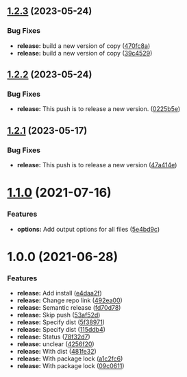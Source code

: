 ## [1.2.3](https://github.com/mavrck-inc/copy-git-meta/compare/1.2.2...1.2.3) (2023-05-24)


### Bug Fixes

* **release:** build a new version of copy ([470fc8a](https://github.com/mavrck-inc/copy-git-meta/commit/470fc8a8d81f55128cc4823b7d57a3a6033e69b9))
* **release:** build a new version of copy ([39c4529](https://github.com/mavrck-inc/copy-git-meta/commit/39c452922c37616682fc23cdbed766931f107aab))

## [1.2.2](https://github.com/mavrck-inc/copy-git-meta/compare/1.2.1...1.2.2) (2023-05-24)


### Bug Fixes

* **release:** This push is to release a new version. ([0225b5e](https://github.com/mavrck-inc/copy-git-meta/commit/0225b5efc67bd44b886bce4cfaacbb72bd296ee5))

## [1.2.1](https://github.com/mavrck-inc/copy-git-meta/compare/1.2.0...1.2.1) (2023-05-17)


### Bug Fixes

* **release:** This push is to release a new version ([47a414e](https://github.com/mavrck-inc/copy-git-meta/commit/47a414eb57521a6458cc163d51af7ad41ce395f0))

# [1.1.0](https://github.com/mavrck-inc/copy-git-meta/compare/1.0.0...1.1.0) (2021-07-16)


### Features

* **options:** Add output options for all files ([5e4bd9c](https://github.com/mavrck-inc/copy-git-meta/commit/5e4bd9c9c88dca486c77890074a684a7c39010c4))

# 1.0.0 (2021-06-28)


### Features

* **release:** Add install ([e4daa2f](https://github.com/mavrck-inc/copy-git-meta/commit/e4daa2f5ffb6bfd8b9ad740e4a71dc2e5d2c1233))
* **release:** Change repo link ([492ea00](https://github.com/mavrck-inc/copy-git-meta/commit/492ea00b1f7031b4d626875e0a2c1bd81628879c))
* **release:** Semantic release ([fd70d78](https://github.com/mavrck-inc/copy-git-meta/commit/fd70d786cc69c5a7231d852f73c806e74386c4b4))
* **release:** Skip push ([53af52d](https://github.com/mavrck-inc/copy-git-meta/commit/53af52d7aa04bd30ed2545821ef3b1a66e8c7869))
* **release:** Specify dist ([5f38971](https://github.com/mavrck-inc/copy-git-meta/commit/5f38971c2f9b4ff6b96e9f814e4399530aad5c50))
* **release:** Specify dist ([115ddb4](https://github.com/mavrck-inc/copy-git-meta/commit/115ddb442b804bf869004c45fcda51138b7095e2))
* **release:** Status ([78f32d7](https://github.com/mavrck-inc/copy-git-meta/commit/78f32d77dfaa9eec4f7355ca82807d83164424e7))
* **release:** unclear ([4256f20](https://github.com/mavrck-inc/copy-git-meta/commit/4256f20e0a8500b7104bff96a91d076c3ae254da))
* **release:** With dist ([481fe32](https://github.com/mavrck-inc/copy-git-meta/commit/481fe3235e0403acf13d60271318c33d6eed4c9c))
* **release:** With package lock ([a1c2fc6](https://github.com/mavrck-inc/copy-git-meta/commit/a1c2fc633aed129575aed7b551e5b517ddd1873c))
* **release:** With package lock ([09c0611](https://github.com/mavrck-inc/copy-git-meta/commit/09c0611c725206eff379e96a6d5636de138e7787))
